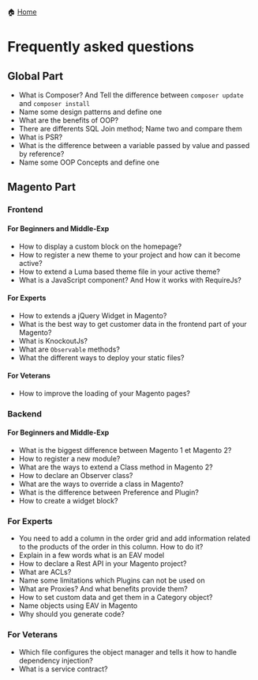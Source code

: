 :house: [Home](README.md)

# Frequently asked questions

## Global Part

* What is Composer? And Tell the difference between `composer update` and `composer install`
* Name some design patterns and define one
* What are the benefits of OOP?
* There are differents SQL Join method; Name two and compare them
* What is PSR?
* What is the difference between a variable passed by value and passed by reference?
* Name some OOP Concepts and define one

## Magento Part

### Frontend

#### For Beginners and Middle-Exp

* How to display a custom block on the homepage?
* How to register a new theme to your project and how can it become active?
* How to extend a Luma based theme file in your active theme?
* What is a JavaScript component? And How it works with RequireJs?

#### For Experts

* How to extends a jQuery Widget in Magento?
* What is the best way to get customer data in the frontend part of your Magento?
* What is KnockoutJs?
* What are `Observable` methods?
* What the different ways to deploy your static files?

#### For Veterans

* How to improve the loading of your Magento pages?

### Backend

#### For Beginners and Middle-Exp

* What is the biggest difference between Magento 1 et Magento 2?
* How to register a new module?
* What are the ways to extend a Class method in Magento 2?
* How to declare an Observer class?
* What are the ways to override a class in Magento?
* What is the difference between Preference and Plugin?
* How to create a widget block?

### For Experts

* You need to add a column in the order grid and add information related to the products of the order in this column. How to do it?
* Explain in a few words what is an EAV model
* How to declare a Rest API in your Magento project?
* What are ACLs?
* Name some limitations which Plugins can not be used on
* What are Proxies? And what benefits provide them?
* How to set custom data and get them in a Category object?
* Name objects using EAV in Magento
* Why should you generate code?

### For Veterans

* Which file configures the object manager and tells it how to handle dependency injection?
* What is a service contract?
